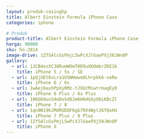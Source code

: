 ```yaml
---
layout: produk-casinghp
title: Albert Einstein Formula iPhone Case
categories: iphone

# Produk
product-title: Albert Einstein Formula iPhone Case
harga: 90000
sku: hn-2814
image-drive: 1ZfSAlcGsPmjL5wPcXJlGaePXj58JWn8P
gallery:
  - url: 1JCB4ezXC30RumWOmT0D9uXKOmbrZKE1b
    title: iPhone 5 / 5s / SE
  - url: 1pQjUEt6vLra1USWHeweDLhrpkk6-xeRw
    title: iPhone 6 / 6s
  - url: 1wAej6ashPpXy0Mz-tJOGtMiwtrmagEyO
    title: iPhone 6 Plus / 6s Plus
  - url: 106GkHucG4eDoSd61m6H64GGyO8iKBcZl
    title: iPhone 7 / 8
  - url: 1qn0N19kJMdRUDQF6gG7RX4WytJ6fQoHd
    title: iPhone 7 Plus / 8 Plus
  - url: 1ZfSAlcGsPmjL5wPcXJlGaePXj58JWn8P
    title: iPhone X
---
```

